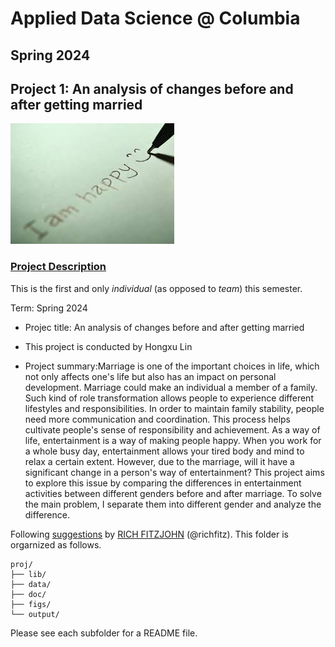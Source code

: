 # Applied Data Science @ Columbia
## Spring 2024
## Project 1: An analysis of changes before and after getting married

![image](figs/title.jpeg)

### [Project Description](doc/Proj1_desc.md)
This is the first and only *individual* (as opposed to *team*) this semester. 

Term: Spring 2024

+ Projec title: An analysis of changes before and after getting married
+ This project is conducted by Hongxu Lin

+ Project summary:Marriage is one of the important choices in life, which not only affects one's life but also has an impact on personal development. Marriage could make an individual a member of a family. Such kind of role transformation allows people to experience different lifestyles and responsibilities. In order to maintain family stability, people need more communication and coordination. This process helps cultivate people's sense of responsibility and achievement. As a way of life, entertainment is a way of making people happy. When you work for a whole busy day, entertainment allows your tired body and mind to relax a certain extent.
However, due to the marriage, will it have a significant change in a person's way of entertainment? This project aims to explore this issue by comparing the differences in entertainment activities between different genders before and after marriage. To solve the main problem, I separate them into different gender and analyze the difference.

Following [suggestions](http://nicercode.github.io/blog/2013-04-05-projects/) by [RICH FITZJOHN](http://nicercode.github.io/about/#Team) (@richfitz). This folder is orgarnized as follows.

```
proj/
├── lib/
├── data/
├── doc/
├── figs/
└── output/
```

Please see each subfolder for a README file.
